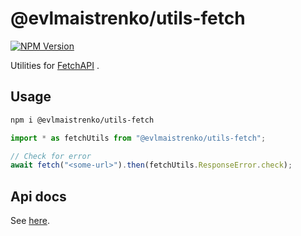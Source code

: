 # @evlmaistrenko/utils-fetch

[![NPM Version](https://img.shields.io/npm/v/%40evlmaistrenko%2Futils-fetch)](https://www.npmjs.com/package/@evlmaistrenko/utils)

Utilities for [FetchAPI](https://developer.mozilla.org/en-US/docs/Web/API/Fetch_API)
.

## Usage

```bash
npm i @evlmaistrenko/utils-fetch
```

```javascript
import * as fetchUtils from "@evlmaistrenko/utils-fetch";

// Check for error
await fetch("<some-url>").then(fetchUtils.ResponseError.check);
```

## Api docs

See [here](./docs/README.md).
